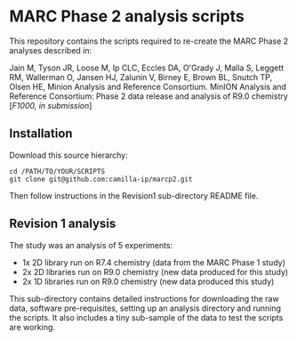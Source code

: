 # MARC Phase 2 analysis scripts

This repository contains the scripts required to re-create the MARC Phase 2 analyses described in:

Jain M, Tyson JR, Loose M, Ip CLC, Eccles DA, O\'Grady J, Malla S, Leggett RM, Wallerman O, Jansen HJ, Zalunin V, Birney E, Brown BL, Snutch TP, Olsen HE, Minion Analysis and Reference Consortium. MinION Analysis and Reference Consortium: Phase 2 data release and analysis of R9.0 chemistry [*F1000, in submission*]

## Installation

Download this source hierarchy:

```
cd /PATH/TO/YOUR/SCRIPTS
git clone git@github.com:camilla-ip/marcp2.git
```

Then follow instructions in the Revision1 sub-directory README file.

## Revision 1 analysis

The study was an analysis of 5 experiments:
- 1x 2D library run on R7.4 chemistry (data from the MARC Phase 1 study)
- 2x 2D libraries run on R9.0 chemistry (new data produced for this study)
- 2x 1D libraries run on R9.0 chemistry (new data produced this study)

This sub-directory contains detailed instructions for downloading the raw data, software pre-requisites, setting up an analysis directory and running the scripts. It also includes a tiny sub-sample of the data to test the scripts are working.
